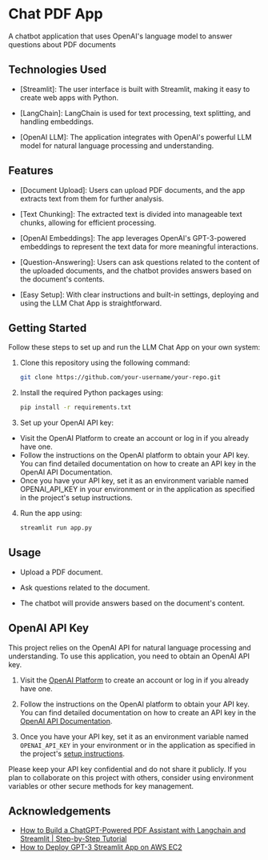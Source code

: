 
# Chat PDF App 

A chatbot application that uses OpenAI's language model to answer questions about PDF documents







## Technologies Used
 - [Streamlit]: The user interface is built with Streamlit, making it easy to create web apps with Python.

 - [LangChain]: LangChain is used for text processing, text splitting, and handling embeddings.

 - [OpenAI LLM]: The application integrates with OpenAI's powerful LLM model for natural language processing and understanding.


## Features
 - [Document Upload]: Users can upload PDF documents, and the app extracts text from them for further analysis.

 - [Text Chunking]: The extracted text is divided into manageable text chunks, allowing for efficient processing.

 - [OpenAI Embeddings]: The app leverages OpenAI's GPT-3-powered embeddings to represent the text data for more meaningful interactions.

 - [Question-Answering]: Users can ask questions related to the content of the uploaded documents, and the chatbot provides answers based on the document's contents.

 - [Easy Setup]: With clear instructions and built-in settings, deploying and using the LLM Chat App is straightforward.


## Getting Started
Follow these steps to set up and run the LLM Chat App on your own system:

1. Clone this repository using the following command:
   ```sh
   git clone https://github.com/your-username/your-repo.git

2. Install the required Python packages using:
    ```sh
    pip install -r requirements.txt

3. Set up your OpenAI API key:

 - Visit the OpenAI Platform to create an account or log in if you already have one.
 - Follow the instructions on the OpenAI platform to obtain your API key. You can find detailed documentation on how to create an API key in the OpenAI API Documentation.
 - Once you have your API key, set it as an environment variable named OPENAI_API_KEY in your environment or in the application as specified in the project's setup instructions.

4. Run the app using:
    ```sh
    streamlit run app.py


## Usage
 - Upload a PDF document.

 - Ask questions related to the document.

 - The chatbot will provide answers based on the document's content.

## OpenAI API Key

This project relies on the OpenAI API for natural language processing and understanding. To use this application, you need to obtain an OpenAI API key.

1. Visit the [OpenAI Platform](https://platform.openai.com/) to create an account or log in if you already have one.

2. Follow the instructions on the OpenAI platform to obtain your API key. You can find detailed documentation on how to create an API key in the [OpenAI API Documentation](https://platform.openai.com/docs/guides/authentication).

3. Once you have your API key, set it as an environment variable named `OPENAI_API_KEY` in your environment or in the application as specified in the project's [setup instructions](#getting-started).

Please keep your API key confidential and do not share it publicly. If you plan to collaborate on this project with others, consider using environment variables or other secure methods for key management.

## Acknowledgements

 - [How to Build a ChatGPT-Powered PDF Assistant with Langchain and Streamlit | Step-by-Step Tutorial ](https://www.youtube.com/watch?v=RIWbalZ7sTo)
 - [How to Deploy GPT-3 Streamlit App on AWS EC2](https://www.youtube.com/watch?v=904cW9lJ7LQ)

